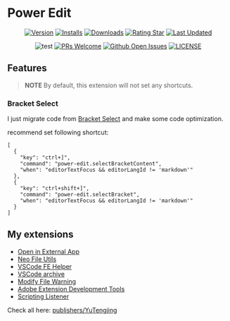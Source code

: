 # Power Edit

<div align="center">

[![Version](https://img.shields.io/visual-studio-marketplace/v/YuTengjing.power-edit)](https://marketplace.visualstudio.com/items/YuTengjing.power-edit/changelog) [![Installs](https://img.shields.io/visual-studio-marketplace/i/YuTengjing.power-edit)](https://marketplace.visualstudio.com/items?itemName=YuTengjing.power-edit) [![Downloads](https://img.shields.io/visual-studio-marketplace/d/YuTengjing.power-edit)](https://marketplace.visualstudio.com/items?itemName=YuTengjing.power-edit) [![Rating Star](https://img.shields.io/visual-studio-marketplace/stars/YuTengjing.power-edit)](https://marketplace.visualstudio.com/items?itemName=YuTengjing.power-edit&ssr=false#review-details) [![Last Updated](https://img.shields.io/visual-studio-marketplace/last-updated/YuTengjing.power-edit)](https://github.com/tjx666/power-edit)

![test](https://github.com/tjx666/power-edit/actions/workflows/test.yml/badge.svg) [![PRs Welcome](https://img.shields.io/badge/PRs-welcome-brightgreen.svg?style=flat)](http://makeapullrequest.com) [![Github Open Issues](https://img.shields.io/github/issues/tjx666/power-edit)](https://github.com/tjx666/power-edit/issues) [![LICENSE](https://img.shields.io/badge/license-Anti%20996-blue.svg?style=flat-square)](https://github.com/996icu/996.ICU/blob/master/LICENSE)

</div>

## Features

> **NOTE**
> By default, this extension will not set any shortcuts.

### Bracket Select

I just migrate code from [Bracket Select](https://github.com/jhasse/vscode-bracket-select) and make some code optimization.

recommend set following shortcut:

```jsonc
[
  {
    "key": "ctrl+]",
    "command": "power-edit.selectBracketContent",
    "when": "editorTextFocus && editorLangId != 'markdown'"
  },
  {
    "key": "ctrl+shift+]",
    "command": "power-edit.selectBracket",
    "when": "editorTextFocus && editorLangId != 'markdown'"
  }
]
```

## My extensions

- [Open in External App](https://github.com/tjx666/open-in-external-app)
- [Neo File Utils](https://github.com/tjx666/vscode-neo-file-utils)
- [VSCode FE Helper](https://github.com/tjx666/vscode-fe-helper)
- [VSCode archive](https://github.com/tjx666/vscode-archive)
- [Modify File Warning](https://github.com/tjx666/modify-file-warning)
- [Adobe Extension Development Tools](https://github.com/tjx666/vscode-adobe-extension-devtools)
- [Scripting Listener](https://github.com/tjx666/scripting-listener)

Check all here: [publishers/YuTengjing](https://marketplace.visualstudio.com/publishers/YuTengjing)
